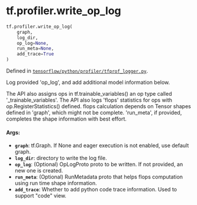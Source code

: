 <div itemscope itemtype="http://developers.google.com/ReferenceObject">
<meta itemprop="name" content="tf.profiler.write_op_log" />
</div>

# tf.profiler.write_op_log

``` python
tf.profiler.write_op_log(
    graph,
    log_dir,
    op_log=None,
    run_meta=None,
    add_trace=True
)
```



Defined in [`tensorflow/python/profiler/tfprof_logger.py`](https://www.tensorflow.org/code/tensorflow/python/profiler/tfprof_logger.py).

Log provided 'op_log', and add additional model information below.

  The API also assigns ops in tf.trainable_variables() an op type called
  '_trainable_variables'.
  The API also logs 'flops' statistics for ops with op.RegisterStatistics()
  defined. flops calculation depends on Tensor shapes defined in 'graph',
  which might not be complete. 'run_meta', if provided, completes the shape
  information with best effort.

#### Args:

* <b>`graph`</b>: tf.Graph. If None and eager execution is not enabled, use
      default graph.
* <b>`log_dir`</b>: directory to write the log file.
* <b>`op_log`</b>: (Optional) OpLogProto proto to be written. If not provided, an new
      one is created.
* <b>`run_meta`</b>: (Optional) RunMetadata proto that helps flops computation using
      run time shape information.
* <b>`add_trace`</b>: Whether to add python code trace information.
      Used to support "code" view.